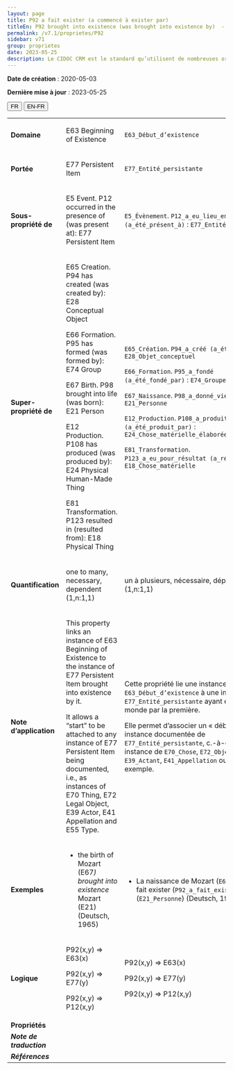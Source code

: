 ```yaml
---
layout: page
title: P92 a fait exister (a commencé à exister par)
titleEn: P92 brought into existence (was brought into existence by)  - a fait exister (a commencé à exister par)
permalink: /v7.1/proprietes/P92
sidebar: v71
group: proprietes
date: 2023-05-25
description: Le CIDOC CRM est le standard qu’utilisent de nombreuses organisations pour l’échange et l’intégration de jeux de données et de spécifications patrimoniales. Il est développé et maintenu à jour exclusivement en anglais par le CRM SIG, un sous-groupe du Conseil international des musées (ICOM). Ceci est une traduction officielle en français développée par la Traduction en français du CIDOC CRM, une initiative qui offre une version française à jour et accessible ouvertement et gratuitement du standard CIDOC CRM et en démocratise l'usage dans la communauté patrimoniale francophone. ------------ The CIDOC CRM is the standard used by many heritage organizations for the exchange and integration of museum collection datasets and specifications. It is developed and maintained exclusively in English by the CRM SIG, a subgroup of the International Council of Museums (ICOM). This is an official translation developed by the Traduction en français du CIDOC CRM, an initiative offering an open, up-to-date, and free French version of the CIDOC CRM standard, and democratizing its use in the francophone heritage community.
---
```


**Date de création** : 2020-05-03

**Dernière mise à jour** : 2023-05-25

<div class="lang-buttons">
 <button id="fr" class="activate">FR</button>
 <button id="en-fr">EN-FR</button>
</div>

<table>
<tbody>
<tr>
<td><strong>Domaine</strong></td>
<td class="en">
<p>E63 Beginning of Existence</p>
</td>
<td>
<p><code class="language-plaintext highlighter-rouge">E63_Début_d’existence</code></p>
</td>
</tr>
<tr>
<td><strong>Portée</strong></td>
<td class="en">
<p>E77 Persistent Item</p>
</td>
<td>
<p><code class="language-plaintext highlighter-rouge">E77_Entité_persistante</code></p>
</td>
</tr>
<tr>
<td><strong>Sous-propriété de</strong></td>
<td class="en">
<p>E5 Event. P12 occurred in the presence of (was present at): E77 Persistent Item</p>
</td>
<td>
<p><code class="language-plaintext highlighter-rouge">E5_Évènement</code>. <code class="language-plaintext highlighter-rouge">P12_a_eu_lieu_en_présence_de (a_été_présent_à)</code> : <code class="language-plaintext highlighter-rouge">E77_Entité_persistante</code></p>
</td>
</tr>
<tr>
<td><strong>Super-propriété de</strong></td>
<td class="en">
<p>E65 Creation. P94 has created (was created by): E28 Conceptual Object</p>
<p>E66 Formation. P95 has formed (was formed by): E74 Group</p>
<p>E67 Birth. P98 brought into life (was born): E21 Person</p>
<p>E12 Production. P108 has produced (was produced by): E24 Physical Human-Made Thing</p>
<p>E81 Transformation. P123 resulted in (resulted from): E18 Physical Thing</p>
</td>
<td>
<p><code class="language-plaintext highlighter-rouge">E65_Création</code>. <code class="language-plaintext highlighter-rouge">P94_a_créé (a_été_créé_par)</code> : <code class="language-plaintext highlighter-rouge">E28_Objet_conceptuel</code></p>
<p><code class="language-plaintext highlighter-rouge">E66_Formation</code>. <code class="language-plaintext highlighter-rouge">P95_a_fondé (a_été_fondé_par)</code>  : <code class="language-plaintext highlighter-rouge">E74_Groupe</code></p>
<p><code class="language-plaintext highlighter-rouge">E67_Naissance</code>. <code class="language-plaintext highlighter-rouge">P98_a_donné_vie_à (est_né)</code> : <code class="language-plaintext highlighter-rouge">E21_Personne</code></p>
<p><code class="language-plaintext highlighter-rouge">E12_Production</code>. <code class="language-plaintext highlighter-rouge">P108_a_produit (a_été_produit_par)</code>  : <code class="language-plaintext highlighter-rouge">E24_Chose_matérielle_élaborée_par_l’humain</code></p>
<p><code class="language-plaintext highlighter-rouge">E81_Transformation</code>. <code class="language-plaintext highlighter-rouge">P123_a_eu_pour_résultat (a_résulté_de)</code> : <code class="language-plaintext highlighter-rouge">E18_Chose_matérielle</code></p>
</td>
</tr>
<tr>
<td><strong>Quantification</strong></td>
<td class="en">
<p>one to many, necessary, dependent (1,n:1,1)</p>
</td>
<td>
<p>un à plusieurs, nécessaire, dépendant (1,n:1,1)</p>
</td>
</tr>
<tr>
<td><strong>Note d’application</strong></td>
<td class="en">
<p>This property links an instance of E63 Beginning of Existence to the instance of E77 Persistent Item brought into existence by it.</p>
<p>It allows a “start” to be attached to any instance of E77 Persistent Item being documented, i.e., as instances of E70 Thing, E72 Legal Object, E39 Actor, E41 Appellation and E55 Type.</p>
</td>
<td>
<p>Cette propriété lie une instance de <code class="language-plaintext highlighter-rouge">E63_Début_d’existence</code> à une instance de <code class="language-plaintext highlighter-rouge">E77_Entité_persistante</code> ayant été mise au monde par la première. </p>
<p>Elle permet d’associer un « début » à une instance documentée de <code class="language-plaintext highlighter-rouge">E77_Entité_persistante</code>, c.-à-d. à une instance de <code class="language-plaintext highlighter-rouge">E70_Chose</code>, <code class="language-plaintext highlighter-rouge">E72_Objet_juridique</code>, <code class="language-plaintext highlighter-rouge">E39_Actant</code>, <code class="language-plaintext highlighter-rouge">E41_Appellation</code> ou <code class="language-plaintext highlighter-rouge">E55_Type</code>, par exemple.</p>
</td>
</tr>
<tr>
<td><strong>Exemples</strong></td>
<td class="en">
<ul>
<li><p>the birth of Mozart (E67<em>) brought into existence</em> Mozart (E21) (Deutsch, 1965)</p>
</li>
</ul>
</td>
<td>
<ul>
<li><p>La naissance de Mozart (<code class="language-plaintext highlighter-rouge">E67_Naissance</code>) a fait exister (<code class="language-plaintext highlighter-rouge">P92_a_fait_exister</code>) Mozart (<code class="language-plaintext highlighter-rouge">E21_Personne</code>) (Deutsch, 1965)</p>
</li>
</ul>
</td>
</tr>
<tr>
<td><strong>Logique</strong></td>
<td class="en">
<p>P92(x,y) ⇒ E63(x)</p>
<p>P92(x,y) ⇒ E77(y)</p>
<p>P92(x,y) ⇒ P12(x,y)</p>
</td>
<td>
<p>P92(x,y) ⇒ E63(x)</p>
<p>P92(x,y) ⇒ E77(y)</p>
<p>P92(x,y) ⇒ P12(x,y)</p>
</td>
</tr>
<tr>
<td><strong>Propriétés</strong></td>
<td class="en">
</td>
<td>
</td>
</tr>
<tr>
<td><strong><em>Note de traduction</em></strong></td>
<td colspan="2">
</td>
</tr>
<tr>
<td><strong><em>Références</em></strong></td>
<td colspan="2">
</td>
</tr>
</tbody>
</table>
